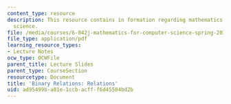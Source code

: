 ```yaml
---
content_type: resource
description: This resource contains in formation regarding mathematics for computer
  science.
file: /media/courses/6-042j-mathematics-for-computer-science-spring-2015/ad95499ba81e1ccbacfff6d45584bd2b_MIT6_042JS16_Relations.pdf
file_type: application/pdf
learning_resource_types:
- Lecture Notes
ocw_type: OCWFile
parent_title: Lecture Slides
parent_type: CourseSection
resourcetype: Document
title: 'Binary Relations: Relations'
uid: ad95499b-a81e-1ccb-acff-f6d45584bd2b
---
```

